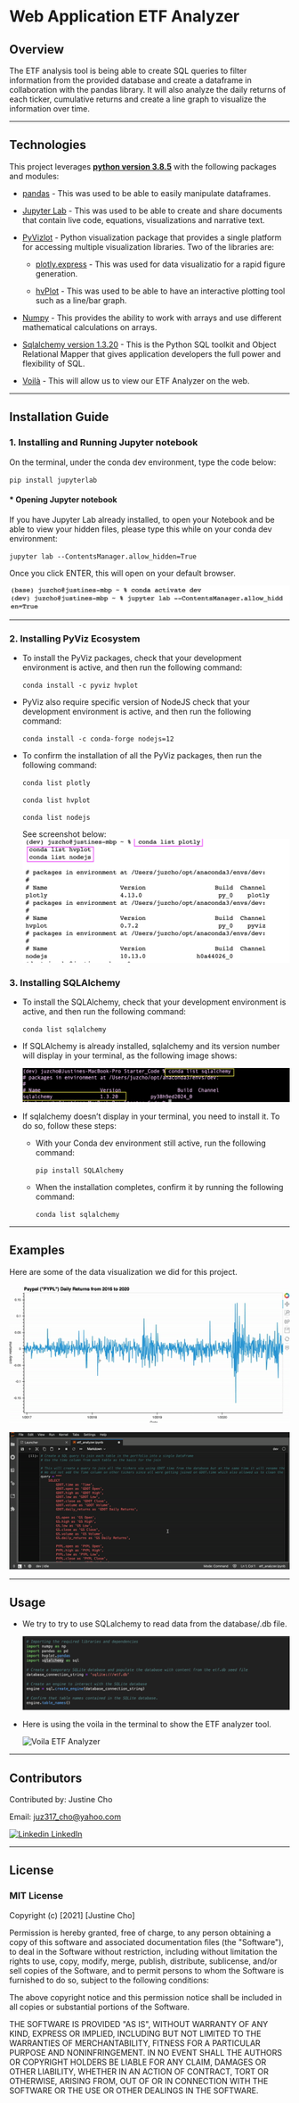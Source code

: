 # **Web Application ETF Analyzer**

## Overview

The ETF analysis tool is being able to create SQL queries to filter information from the provided database and create a dataframe in collaboration with the pandas library. It will also analyze the daily returns of each ticker, cumulative returns and create a line graph to visualize the information over time.

---

## Technologies

This project leverages **[python version 3.8.5](https://www.python.org/downloads/)** with the following packages and modules:

* [pandas](https://pandas.pydata.org/docs/) - This was used to be able to easily manipulate dataframes.

* [Jupyter Lab](https://jupyterlab.readthedocs.io/en/stable/) - This was used to be able to create and share documents that contain live code, equations, visualizations and narrative text.

* [PyVizlot](https://pyviz.org/) -  Python visualization package that provides a single platform for accessing multiple visualization libraries. Two of the libraries are:

    * [plotly.express](https://plotly.com/python/plotly-express/) - This was used for data visualizatio for a rapid figure generation.

    * [hvPlot](https://hvplot.holoviz.org/index.html) -  This was used to be able to have an interactive plotting tool such as a line/bar graph.

* [Numpy](https://numpy.org/install/) - This provides the ability to work with arrays and use different mathematical calculations  on arrays.

* [Sqlalchemy version 1.3.20](https://anaconda.org/anaconda/sqlalchemy) - This is the Python SQL toolkit and Object Relational Mapper that gives application developers the full power and flexibility of SQL.

* [Voilà](https://github.com/voila-dashboards/voila) - This will allow us to view our ETF Analyzer on the web.


---
## Installation Guide

### 1. Installing and Running Jupyter notebook

On the terminal, under the conda dev environment, type the code below:

`pip install jupyterlab`

#### * Opening Jupyter notebook

If you have Jupyter Lab already installed, to open your Notebook and be able to view your hidden files, please type this while on your conda dev environment:

`jupyter lab --ContentsManager.allow_hidden=True` 

Once you click ENTER, this will open on your default browser.

![Open Jupyter Lab](./Images/open_jupyter_lab_with_hidden_files.jpeg)

---

### 2. Installing PyViz Ecosystem

 - To install the PyViz packages, check that your development environment is active, and then run the following command:


    `conda install -c pyviz hvplot`


- PyViz also require specific version of NodeJS check that your development environment is active, and then run the following command:

    `conda install -c conda-forge nodejs=12`

- To confirm the installation of all the PyViz packages, then run the following command:

    `conda list plotly`

    `conda list hvplot`
    
    `conda list nodejs`

    See screenshot below:
![PyViz](./Images/conda_plotly.jpeg)

### 3. Installing SQLAlchemy
- To install the SQLAlchemy, check that your development environment is active, and then run the following command:

    `conda list sqlalchemy`
- If SQLAlchemy is already installed, sqlalchemy and its version number will display in your terminal, as the following image shows:

    ![SQLAlchmey](./Images/sqlalchemy.jpeg)

- If sqlalchemy doesn’t display in your terminal, you need to install it. To do so, follow these steps:
    - With your Conda dev environment still active, run the following command:

        `pip install SQLAlchemy`
    
    - When the installation completes, confirm it by running the following command:

        `conda list sqlalchemy`

---
## Examples

Here are some of the data visualization we did for this project.

![hvPlot PYPL Daily Returns](./Images/hvplot_pypl.gif)

![SQL Query](./Images/sqlquery.gif)

---

## Usage

- We try to try to use SQLalchemy to read data from the database/.db file.


    ![Read database file](./Images/readdbfile.jpeg)

- Here is using the voila in the terminal to show the ETF analyzer tool.


    ![Voila ETF Analyzer](./Images/voilaetfanalyzer.gif)

---

## Contributors

Contributed by: Justine Cho

Email: juz317_cho@yahoo.com

[![Linkedin](https://i.stack.imgur.com/gVE0j.png) LinkedIn](https://www.linkedin.com/in/justinecho)

---

## License

### **MIT License**

Copyright (c) [2021] [Justine Cho]

Permission is hereby granted, free of charge, to any person obtaining a copy
of this software and associated documentation files (the "Software"), to deal
in the Software without restriction, including without limitation the rights
to use, copy, modify, merge, publish, distribute, sublicense, and/or sell
copies of the Software, and to permit persons to whom the Software is
furnished to do so, subject to the following conditions:

The above copyright notice and this permission notice shall be included in all
copies or substantial portions of the Software.

THE SOFTWARE IS PROVIDED "AS IS", WITHOUT WARRANTY OF ANY KIND, EXPRESS OR
IMPLIED, INCLUDING BUT NOT LIMITED TO THE WARRANTIES OF MERCHANTABILITY,
FITNESS FOR A PARTICULAR PURPOSE AND NONINFRINGEMENT. IN NO EVENT SHALL THE
AUTHORS OR COPYRIGHT HOLDERS BE LIABLE FOR ANY CLAIM, DAMAGES OR OTHER
LIABILITY, WHETHER IN AN ACTION OF CONTRACT, TORT OR OTHERWISE, ARISING FROM,
OUT OF OR IN CONNECTION WITH THE SOFTWARE OR THE USE OR OTHER DEALINGS IN THE
SOFTWARE.

